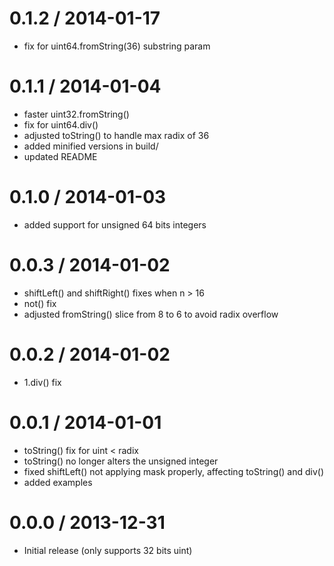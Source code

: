 0.1.2 / 2014-01-17
==================

* fix for uint64.fromString(36) substring param

0.1.1 / 2014-01-04
==================

* faster uint32.fromString()
* fix for uint64.div()
* adjusted toString() to handle max radix of 36
* added minified versions in build/
* updated README

0.1.0 / 2014-01-03
==================

* added support for unsigned 64 bits integers

0.0.3 / 2014-01-02
==================

* shiftLeft() and shiftRight() fixes when n > 16
* not() fix
* adjusted fromString() slice from 8 to 6 to avoid radix overflow

0.0.2 / 2014-01-02
==================

* 1.div() fix

0.0.1 / 2014-01-01
==================

* toString() fix for uint < radix
* toString() no longer alters the unsigned integer
* fixed shiftLeft() not applying mask properly, affecting toString() and div()
* added examples

0.0.0 / 2013-12-31
==================

* Initial release (only supports 32 bits uint)
